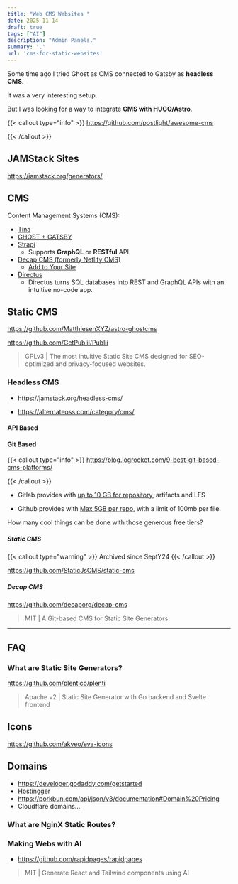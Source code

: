 ```yaml
---
title: "Web CMS Websites "
date: 2025-11-14
draft: true
tags: ["AI"]
description: "Admin Panels."
summary: '.'
url: 'cms-for-static-websites'
---
```


Some time ago I tried Ghost as CMS connected to Gatsby as **headless CMS**.

It was a very interesting setup.

But I was looking for a way to integrate **CMS with HUGO/Astro**.


{{< callout type="info" >}}
https://github.com/postlight/awesome-cms

{{< /callout >}}

## JAMStack Sites

https://jamstack.org/generators/

## CMS

Content Management Systems (CMS):
- [Tina](https://tina.io/)
- [GHOST + GATSBY](https://ghost.org/docs/jamstack/)
- [Strapi](https://jamstack.org/headless-cms/strapi/)
  - Supports **GraphQL** or **RESTful** API.
- [Decap CMS (formerly Netlify CMS)](https://decapcms.org/)
  - [Add to Your Site](https://decapcms.org/docs/add-to-your-site/)
- [Directus](https://jamstack.org/headless-cms/directus/)
  - Directus turns SQL databases into REST and GraphQL APIs with an intuitive no-code app.


## Static CMS

https://github.com/MatthiesenXYZ/astro-ghostcms


https://github.com/GetPublii/Publii

> GPLv3 | The most intuitive Static Site CMS designed for SEO-optimized and privacy-focused websites. 

### Headless CMS

* https://jamstack.org/headless-cms/

* https://alternateoss.com/category/cms/

#### API Based

#### Git Based




{{< callout type="info" >}}
https://blog.logrocket.com/9-best-git-based-cms-platforms/

{{< /callout >}}

* Gitlab provides with [up to 10 GB for repository](https://forum.gitlab.com/t/max-size-per-repo/17403), artifacts and LFS

* Github provides with [Max 5GB per repo](https://www.reddit.com/r/github/comments/xn8y97/is_there_a_limit_to_how_big_a_github_repo_can_be/), with a limit of 100mb per file.

How many cool things can be done with those generous free tiers?


##### Static CMS
{{< callout type="warning" >}}
Archived since SeptY24
{{< /callout >}}

https://github.com/StaticJsCMS/static-cms

##### Decap CMS

https://github.com/decaporg/decap-cms

> MIT |  A Git-based CMS for Static Site Generators 

---

## FAQ

### What are Static Site Generators?

https://github.com/plentico/plenti

> Apache v2 |  Static Site Generator with Go backend and Svelte frontend 

## Icons

https://github.com/akveo/eva-icons

## Domains

* https://developer.godaddy.com/getstarted
* Hostingger
* https://porkbun.com/api/json/v3/documentation#Domain%20Pricing
* Cloudflare domains...

### What are NginX Static Routes?


### Making Webs with AI

* https://github.com/rapidpages/rapidpages

> MIT |  Generate React and Tailwind components using AI 